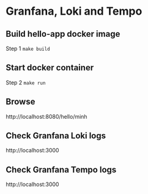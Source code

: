 # Granfana, Loki and Tempo

## Build hello-app docker image
Step 1 `make build`

## Start docker container
Step 2 `make run`

## Browse
http://localhost:8080/hello/minh

## Check Granfana Loki logs
http://localhost:3000

## Check Granfana Tempo logs
http://localhost:3000